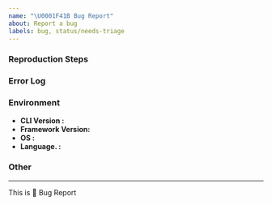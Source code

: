 ```yaml
---
name: "\U0001F41B Bug Report"
about: Report a bug
labels: bug, status/needs-triage
---
```


<!--
description of the bug:
-->




### Reproduction Steps

<!--
minimal amount of code that causes the bug (if possible) or a reference:
-->




### Error Log

<!--
what is the error message you are seeing?
-->




### Environment

  - **CLI Version      :**
  - **Framework Version:**
  - **OS               :**
  - **Language.        :**

### Other

<!-- e.g. detailed explanation, stacktraces, related issues, suggestions how to fix, links for us to have context, eg. associated pull-request, stackoverflow, gitter, etc -->




--- 

This is :bug: Bug Report
